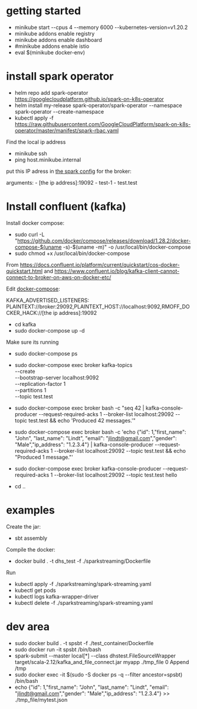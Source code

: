 # getting started

* minikube start --cpus 4 --memory 6000 --kubernetes-version=v1.20.2
* minikube addons enable registry
* minikube addons enable dashboard
* #minikube addons enable istio
* eval $(minikube docker-env)

# install spark operator

* helm repo add spark-operator https://googlecloudplatform.github.io/spark-on-k8s-operator
* helm install my-release spark-operator/spark-operator --namespace spark-operator --create-namespace
* kubectl apply -f https://raw.githubusercontent.com/GoogleCloudPlatform/spark-on-k8s-operator/master/manifest/spark-rbac.yaml

Find the local ip address
* minikube ssh
* ping host.minikube.internal

put this IP adress in [the spark config](./sparkstreaming/spark-streaming.yaml) for the broker:

arguments:
    - [the ip address]:19092
    - test-1
    - test.test

# Install confluent (kafka)

Install docker compose:
* sudo curl -L "https://github.com/docker/compose/releases/download/1.28.2/docker-compose-$(uname -s)-$(uname -m)" -o /usr/local/bin/docker-compose
* sudo chmod +x /usr/local/bin/docker-compose

From https://docs.confluent.io/platform/current/quickstart/cos-docker-quickstart.html and https://www.confluent.io/blog/kafka-client-cannot-connect-to-broker-on-aws-on-docker-etc/

Edit [docker-compose](./kafka/docker-compose.yml): 

KAFKA_ADVERTISED_LISTENERS: PLAINTEXT://broker:29092,PLAINTEXT_HOST://localhost:9092,RMOFF_DOCKER_HACK://[the ip address]:19092

* cd kafka
* sudo docker-compose up -d

Make sure its running
* sudo docker-compose ps
* sudo docker-compose exec broker kafka-topics \
  --create \
  --bootstrap-server localhost:9092 \
  --replication-factor 1 \
  --partitions 1 \
  --topic test.test
* sudo docker-compose exec broker bash -c "seq 42 | kafka-console-producer --request-required-acks 1 --broker-list localhost:29092 --topic test.test && echo 'Produced 42 messages.'"

* sudo docker-compose exec broker bash -c 'echo {\"id\": 1,\"first_name\": \"John\", \"last_name\": \"Lindt\",  \"email\": \"jlindt@gmail.com\",\"gender\": \"Male\",\"ip_address\": \"1.2.3.4\"} | kafka-console-producer --request-required-acks 1 --broker-list localhost:29092 --topic test.test && echo "Produced 1 message."'

* sudo docker-compose exec broker kafka-console-producer --request-required-acks 1 --broker-list localhost:29092 --topic test.test hello

* cd ..

# examples

Create the jar:
* sbt assembly 

Compile the docker:
* docker build . -t dhs_test -f ./sparkstreaming/Dockerfile

Run
* kubectl apply -f ./sparkstreaming/spark-streaming.yaml
* kubectl get pods
* kubectl logs kafka-wrapper-driver 
* kubectl delete -f ./sparkstreaming/spark-streaming.yaml

# dev area
* sudo docker build . -t spsbt -f ./test_container/Dockerfile
* sudo docker run -it spsbt /bin/bash
* spark-submit --master local[*] --class dhstest.FileSourceWrapper target/scala-2.12/kafka_and_file_connect.jar myapp ./tmp_file 0 Append /tmp
* sudo docker exec -it $(sudo -S docker ps -q  --filter ancestor=spsbt) /bin/bash
* echo {\"id\": 1,\"first_name\": \"John\", \"last_name\": \"Lindt\",  \"email\": \"jlindt@gmail.com\",\"gender\": \"Male\",\"ip_address\": \"1.2.3.4\"} >> ./tmp_file/mytest.json